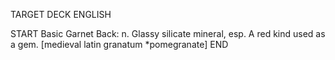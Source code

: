 TARGET DECK
ENGLISH

START
Basic
Garnet
Back: n. Glassy silicate mineral, esp. A red kind used as a gem. [medieval latin granatum *pomegranate]
END
